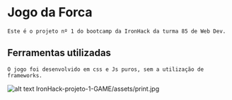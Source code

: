 # Jogo da Forca

	Este é o projeto nº 1 do bootcamp da IronHack da turma 85 de Web Dev.



## Ferramentas utilizadas

	O jogo foi desenvolvido em css e Js puros, sem a utilização de frameworks.


![alt text]('https://github.com/RodrigoVicenteDev/IronHack-projeto-1-GAME/blob/main/assets/print.jpg') IronHack-projeto-1-GAME/assets/print.jpg
